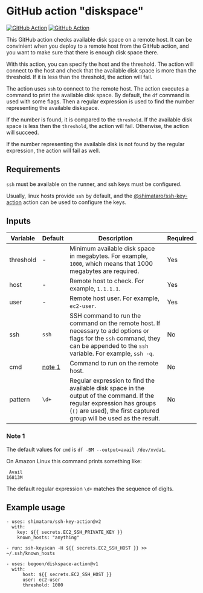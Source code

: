 # GitHub action "diskspace"

[![GitHub Action][test-badge]][test-pipeline]
[![GitHub Action][integration-badge]][integration-pipeline]

[test-badge]: https://github.com/begoon/diskspace-action/actions/workflows/test.yaml/badge.svg
[test-pipeline]: https://github.com/begoon/diskspace-action/actions/workflows/test.yaml
[integration-badge]: https://github.com/begoon/diskspace-action/actions/workflows/integration_test.yaml/badge.svg
[integration-pipeline]: https://github.com/begoon/diskspace-action/actions/workflows/integration_test.yaml

This GitHub action checks available disk space on a remote host. It can
be convinient when you deploy to a remote host from the GitHub action,
and you want to make sure that there is enough disk space there.

With this action, you can specify the host and the threshold. The action
will connect to the host and check that the available disk space is more
than the threshold. If it is less than the threshold, the action will fail.

The action uses `ssh` to connect to the remote host. The action executes
a command to print the available disk space. By default, the `df` command
is used with some flags. Then a regular expression is used to find the
number representing the available diskspace.

If the number is found, it is compared to the `threshold`. If the
available disk space is less then the `threshold`, the action will fail.
Otherwise, the action will succeed.

If the number representing the available disk is not found by the regular
expression, the action will fail as well.

## Requirements

`ssh` must be available on the runner, and ssh keys must be configured.

Usually, linux hosts provide `ssh` by default, and the
[@shimataro/ssh-key-action](https://github.com/shimataro/ssh-key-action)
action can be used to configure the keys.

## Inputs

| Variable | Default |Description | Required |
| --- | --- | --- | --- |
| threshold | - | Minimum available disk space in megabytes. For example, `1000`, which means that 1000 megabytes are required. | Yes |
| host | - | Remote host to check. For example, `1.1.1.1`. | Yes |
| user | - | Remote host user. For example, `ec2-user`.| Yes |
| ssh | `ssh` | SSH command to run the command on the remote host. If necessary to add options or flags for the `ssh` command, they can be appended to the `ssh` variable. For example, `ssh -q`. | No |
| cmd | [note 1](#note-1) | Command to run on the remote host. | No |
| pattern | `\d+` | Regular expression to find the available disk space in the output of the command. If the regular expression has groups (`()` are used), the first captured group will be used as the result. | No |

### Note 1

The default values for `cmd` is `df -BM --output=avail /dev/xvda1`.

On Amazon Linux this command prints something like:

```text
 Avail
16813M
```

The default regular expression `\d+` matches the sequence of digits.

## Example usage

    - uses: shimataro/ssh-key-action@v2
      with:
        key: ${{ secrets.EC2_SSH_PRIVATE_KEY }}
        known_hosts: "anything"

    - run: ssh-keyscan -H ${{ secrets.EC2_SSH_HOST }} >> ~/.ssh/known_hosts    
  
    - uses: begoon/diskspace-action@v1
      with:
          host: ${{ secrets.EC2_SSH_HOST }}
          user: ec2-user
          threshold: 1000
